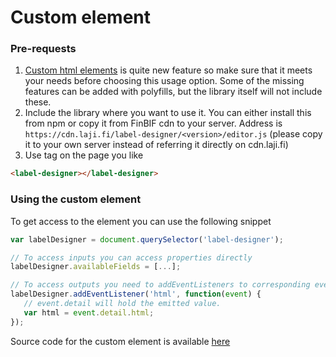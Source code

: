# Custom element

### Pre-requests
1. [Custom html elements](https://caniuse.com/#feat=custom-elementsv1) is quite new feature
so make sure that it meets your needs before choosing this usage option. Some of the missing 
features can be added with polyfills, but the library itself will not include these.
2. Include the library where you want to use it. You can either install this from npm or copy it
from FinBIF cdn to your server. Address is `https://cdn.laji.fi/label-designer/<version>/editor.js`
(please copy it to your own server instead of referring it directly on cdn.laji.fi)
3. Use tag on the page you like
```html
<label-designer></label-designer>
```

### Using the custom element

To get access to the element you can use the following snippet
```javascript
var labelDesigner = document.querySelector('label-designer');

// To access inputs you can access properties directly
labelDesigner.availableFields = [...];

// To access outputs you need to addEventListeners to corresponding events
labelDesigner.addEventListener('html', function(event) {
   // event.detail will hold the emitted value.
   var html = event.detail.html;
});
```

Source code for the custom element is available [here](https://bitbucket.org/luomus/laji.fi-front/src/development/projects/label-designer-element/)
